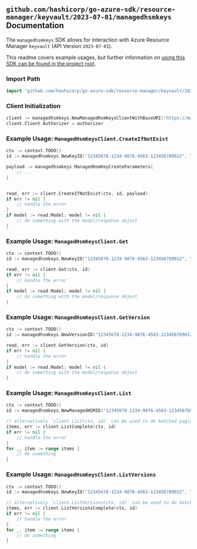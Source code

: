 
## `github.com/hashicorp/go-azure-sdk/resource-manager/keyvault/2023-07-01/managedhsmkeys` Documentation

The `managedhsmkeys` SDK allows for interaction with Azure Resource Manager `keyvault` (API Version `2023-07-01`).

This readme covers example usages, but further information on [using this SDK can be found in the project root](https://github.com/hashicorp/go-azure-sdk/tree/main/docs).

### Import Path

```go
import "github.com/hashicorp/go-azure-sdk/resource-manager/keyvault/2023-07-01/managedhsmkeys"
```


### Client Initialization

```go
client := managedhsmkeys.NewManagedHsmKeysClientWithBaseURI("https://management.azure.com")
client.Client.Authorizer = authorizer
```


### Example Usage: `ManagedHsmKeysClient.CreateIfNotExist`

```go
ctx := context.TODO()
id := managedhsmkeys.NewKeyID("12345678-1234-9876-4563-123456789012", "example-resource-group", "managedHSMValue", "keyValue")

payload := managedhsmkeys.ManagedHsmKeyCreateParameters{
	// ...
}


read, err := client.CreateIfNotExist(ctx, id, payload)
if err != nil {
	// handle the error
}
if model := read.Model; model != nil {
	// do something with the model/response object
}
```


### Example Usage: `ManagedHsmKeysClient.Get`

```go
ctx := context.TODO()
id := managedhsmkeys.NewKeyID("12345678-1234-9876-4563-123456789012", "example-resource-group", "managedHSMValue", "keyValue")

read, err := client.Get(ctx, id)
if err != nil {
	// handle the error
}
if model := read.Model; model != nil {
	// do something with the model/response object
}
```


### Example Usage: `ManagedHsmKeysClient.GetVersion`

```go
ctx := context.TODO()
id := managedhsmkeys.NewVersionID("12345678-1234-9876-4563-123456789012", "example-resource-group", "managedHSMValue", "keyValue", "versionValue")

read, err := client.GetVersion(ctx, id)
if err != nil {
	// handle the error
}
if model := read.Model; model != nil {
	// do something with the model/response object
}
```


### Example Usage: `ManagedHsmKeysClient.List`

```go
ctx := context.TODO()
id := managedhsmkeys.NewManagedHSMID("12345678-1234-9876-4563-123456789012", "example-resource-group", "managedHSMValue")

// alternatively `client.List(ctx, id)` can be used to do batched pagination
items, err := client.ListComplete(ctx, id)
if err != nil {
	// handle the error
}
for _, item := range items {
	// do something
}
```


### Example Usage: `ManagedHsmKeysClient.ListVersions`

```go
ctx := context.TODO()
id := managedhsmkeys.NewKeyID("12345678-1234-9876-4563-123456789012", "example-resource-group", "managedHSMValue", "keyValue")

// alternatively `client.ListVersions(ctx, id)` can be used to do batched pagination
items, err := client.ListVersionsComplete(ctx, id)
if err != nil {
	// handle the error
}
for _, item := range items {
	// do something
}
```
